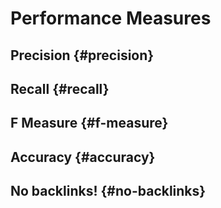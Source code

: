 # Performance Measures


## Precision {#precision}


## Recall {#recall}


## F Measure {#f-measure}


## Accuracy {#accuracy}


## No backlinks! {#no-backlinks}

